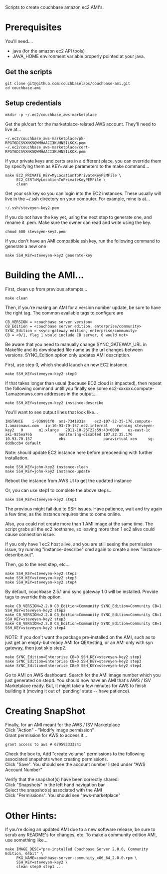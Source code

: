 Scripts to create couchbase amazon ec2 AMI's.

# Prerequisites

You'll need....

* java (for the amazon ec2 API tools)
* JAVA_HOME environment variable properly pointed at your java.

## Get the scripts

    git clone git@github.com:couchbaselabs/couchbase-ami.git
    cd couchbase-ami

## Setup credentials

    mkdir -p ~/.ec2/couchbase_aws-marketplace

Get the pk/cert for the marketplace-related AWS account.  They'll need to live at...

    ~/.ec2/couchbase_aws-marketplace/pk-RPGT6DCSVXNK5QWMHAACI3KUHN5ILKOX.pem
    ~/.ec2/couchbase_aws-marketplace/cert-RPGT6DCSVXNK5QWMHAACI3KUHN5ILKOX.pem

If your private keys and certs are in a different place, you can
override them by specifying them as KEY=value parameters to the make
command...

    make EC2_PRIVATE_KEY=MyLocationToPrivateKeyPEMFile \
         EC2_CERT=MyLocationToPrivateKeyPEMFile \
         clean

Get your ssh key so you can login into the EC2 instances.  These
usually will live in the ~/.ssh directory on your computer.  For example, mine is at...

    ~/.ssh/steveyen-key2.pem

If you do not have the key yet, using the next step to generate one, and rename it .pem. Make sure the owner can read and write using the key. 

	chmod 600 steveyen-key2.pem

If you don't have an AMI compatible ssh key, run the following command to generate a new one

    make SSH_KEY=steveyen-key2 generate-key

# Building the AMI...

First, clean up from previous attempts...

    make clean

Then, if you're making an AMI for a version number update, be sure to
have the right tag. The common available tags to configure are

	CB_VERSION = <couchbase server version>
	CB_Edition = <couchbase server edition, enterprise/community>
	SYNC_Edition = <sync-gateway edition, enterprise/community>
	CB = <0/1, flag 1 would include CB server, 0 would not>
	
Be aware that you need to manually change SYNC_GATEWAY_URL in Makefile and its downloaded file name as the url changes between versions. SYNC_Edition option only updates AMI description.

First, use step 0, which should launch an new EC2 instance.

    make SSH_KEY=steveyen-key2 step0

If that takes longer than usual (because EC2 cloud is impacted), then repeat the following command untill you finally see some ec2-xxxxxx.compute-1.amazonaws.com addresses in the output...

    make SSH_KEY=steveyen-key2 instance-describe

You'll want to see output lines that look like...

    INSTANCE	i-936991f0	ami-7341831a	ec2-107-22-35-176.compute-1.amazonaws.com	ip-10-93-70-157.ec2.internal	running	steveyen-key2	0		m1.xlarge	2011-10-26T22:59:43+0000	us-east-1c	aki-825ea7eb			monitoring-disabled	107.22.35.176	10.93.70.157			ebs					paravirtual	xen		sg-dddbcdb4	default

Note: should update EC2 instance here before preoceeding with further installation. 
    
    make SSH_KEY=john-key2 instance-clean
    make SSH_KEY=john-key2 instance-update

Reboot the instance from AWS UI to get the updated instance

Or, you can use step1 to complete the above steps...

    make SSH_KEY=steveyen-key2 step1

The previous might fail due to SSH issues.  Have patience, wait and try again a few time, as the instance requires time to come online.

Also, you could not create more than 1 AMI image at the same time. The script grabs all the ec2 hostname, so leaving more than 1 ec2 alive could cause connection issue.

If you only have 1 ec2 host alive, and you are still seeing the permission issue, try running "instance-describe" cmd again to  create a new "instance-describe.out".

Then, go to the next step, etc...

    make SSH_KEY=steveyen-key2 step2
    make SSH_KEY=steveyen-key2 step3
    make SSH_KEY=steveyen-key2 step4

By default, couchbase 2.5.1 and sync gateway 1.0 will be installed. Provide tags to override this option.

    make CB_VERSION=2.2.0 CB_Edition=Community SYNC_Edition=Community CB=1 SSH_KEY=steveyen-key2 step2
    make CB_VERSION=2.2.0 CB_Edition=Community SYNC_Edition=Community CB=1 SSH_KEY=steveyen-key2 step3
    make CB_VERSION=2.2.0 CB_Edition=Community SYNC_Edition=Community CB=1 SSH_KEY=steveyen-key2 step4

NOTE: If you don't want the package pre-installed on the AMI, such as to just get an empty-but-ready AMI for QE/testing,  or an AMI only with syn gateway, then just skip step2.

	make SYNC_Edition=Enterprise CB=0 SSH_KEY=steveyen-key2 step1
	make SYNC_Edition=Enterprise CB=0 SSH_KEY=steveyen-key2 step3
	make SYNC_Edition=Enterprise CB=0 SSH_KEY=steveyen-key2 step4

Go to AMI on AWS dashboard. Search for the AMI image number which you just generated on step4. You should now have an AMI that's AWS / ISV Marketplace ready.  But, it might take a few minutes for AWS to finish building it (moving it
out of 'pending' state -- have patience).

# Creating SnapShot

Finally, for an AMI meant for the AWS / ISV Marketplace <br>
Click "Action" - "Modify image permission" <br>
Grant permission for AWS to access it...

    grant access to aws # 679593333241

Check the box to, Add "create volume" permissions to the following associated snapshots when creating permissions. <br>
Click "Save". You should see the account number listed under "AWS Account Number"

Verify that the snapshot(s) have been correctly shared: <br>
Click "Snapshots" in the left hand navigation bar <br>
Select the snapshot(s) associated with the AMI <br>
Click "Permissions". You should see "aws-marketplace" 


# Other Hints:

If you're doing an updated AMI due to a new software release, be sure to scrub any README's for changes, etc.
To make a community edition AMI, use something like...

    make IMAGE_DESC="pre-installed Couchbase Server 2.0.0, Community Edition, 64bit" \
         PKG_NAME=couchbase-server-community_x86_64_2.0.0.rpm \
         SSH_KEY=steveyen-key2 \
         clean step0 step1 ...
